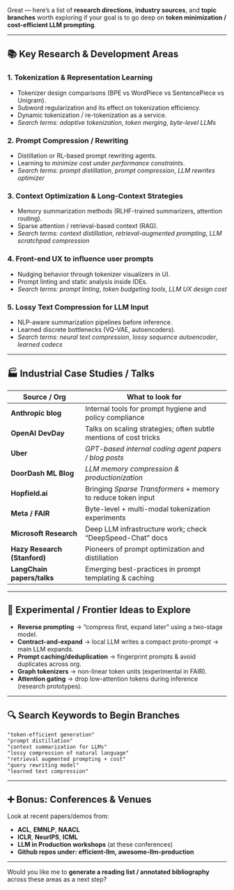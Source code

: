 Great — here’s a list of **research directions**, **industry sources**, and **topic branches** worth exploring if your goal is to go deep on **token minimization / cost-efficient LLM prompting**.

---

## 📚 **Key Research & Development Areas**

### 1. **Tokenization & Representation Learning**

* Tokenizer design comparisons (BPE vs WordPiece vs SentencePiece vs Unigram).
* Subword regularization and its effect on tokenization efficiency.
* Dynamic tokenization / re-tokenization as a service.
* *Search terms:* *adaptive tokenization*, *token merging*, *byte-level LLMs*

### 2. **Prompt Compression / Rewriting**

* Distillation or RL-based prompt rewriting agents.
* Learning to *minimize cost under performance constraints*.
* *Search terms:* *prompt distillation*, *prompt compression*, *LLM rewrites optimizer*

### 3. **Context Optimization & Long-Context Strategies**

* Memory summarization methods (RLHF-trained summarizers, attention routing).
* Sparse attention / retrieval-based context (RAG).
* *Search terms:* *context distillation*, *retrieval-augmented prompting*, *LLM scratchpad compression*

### 4. **Front-end UX to influence user prompts**

* Nudging behavior through tokenizer visualizers in UI.
* Prompt linting and static analysis inside IDEs.
* *Search terms:* *prompt linting*, *token budgeting tools*, *LLM UX design cost*

### 5. **Lossy Text Compression for LLM Input**

* NLP-aware summarization pipelines before inference.
* Learned discrete bottlenecks (VQ-VAE, autoencoders).
* *Search terms:* *neural text compression*, *lossy sequence autoencoder*, *learned codecs*

---

## 🏭 **Industrial Case Studies / Talks**

| Source / Org                 | What to look for                                                  |
| ---------------------------- | ----------------------------------------------------------------- |
| **Anthropic blog**           | Internal tools for prompt hygiene and policy compliance           |
| **OpenAI DevDay**            | Talks on scaling strategies; often subtle mentions of cost tricks |
| **Uber**                     | *GPT-based internal coding agent papers / blog posts*             |
| **DoorDash ML Blog**         | *LLM memory compression & productionization*                      |
| **Hopfield.ai**              | Bringing *Sparse Transformers* + memory to reduce token input     |
| **Meta / FAIR**              | Byte-level + multi-modal tokenization experiments                 |
| **Microsoft Research**       | Deep LLM infrastructure work; check “DeepSpeed-Chat” docs         |
| **Hazy Research (Stanford)** | Pioneers of prompt optimization and distillation                  |
| **LangChain papers/talks**   | Emerging best-practices in prompt templating & caching            |

---

## 🧪 **Experimental / Frontier Ideas to Explore**

* **Reverse prompting** → “compress first, expand later” using a two-stage model.
* **Contract-and-expand** → local LLM writes a compact proto-prompt → main LLM expands.
* **Prompt caching/deduplication** → fingerprint prompts & avoid duplicates across org.
* **Graph tokenizers** → non-linear token units (experimental in FAIR).
* **Attention gating** → drop low-attention tokens during inference (research prototypes).

---

## 🔍 Search Keywords to Begin Branches

```
"token-efficient generation"
"prompt distillation"
"context summarization for LLMs"
"lossy compression of natural language"
"retrieval augmented prompting + cost"
"query rewriting model"
"learned text compression"
```

---

## ➕ Bonus: Conferences & Venues

Look at recent papers/demos from:

* **ACL**, **EMNLP**, **NAACL**
* **ICLR**, **NeurIPS**, **ICML**
* **LLM in Production workshops** (at these conferences)
* **Github repos under: efficient-llm, awesome-llm-production**

---

Would you like me to **generate a reading list / annotated bibliography** across these areas as a next step?

